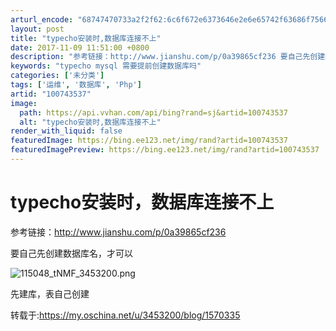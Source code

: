 ```yaml
---
arturl_encode: "68747470733a2f2f62:6c6f672e6373646e2e6e65742f63686f7566656e313839372f:61727469636c652f64657461696c732f313030373433353337"
layout: post
title: "typecho安装时,数据库连接不上"
date: 2017-11-09 11:51:00 +0800
description: "参考链接：http://www.jianshu.com/p/0a39865cf236 要自己先创建数"
keywords: "typecho mysql 需要提前创建数据库吗"
categories: ['未分类']
tags: ['运维', '数据库', 'Php']
artid: "100743537"
image:
  path: https://api.vvhan.com/api/bing?rand=sj&artid=100743537
  alt: "typecho安装时,数据库连接不上"
render_with_liquid: false
featuredImage: https://bing.ee123.net/img/rand?artid=100743537
featuredImagePreview: https://bing.ee123.net/img/rand?artid=100743537
---
```


# typecho安装时，数据库连接不上

参考链接：http://www.jianshu.com/p/0a39865cf236

要自己先创建数据库名，才可以

![115048_tNMF_3453200.png](https://static.oschina.net/uploads/space/2017/1109/115048_tNMF_3453200.png)

先建库，表自己创建

转载于:https://my.oschina.net/u/3453200/blog/1570335